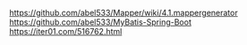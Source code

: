 https://github.com/abel533/Mapper/wiki/4.1.mappergenerator
https://github.com/abel533/MyBatis-Spring-Boot
https://iter01.com/516762.html